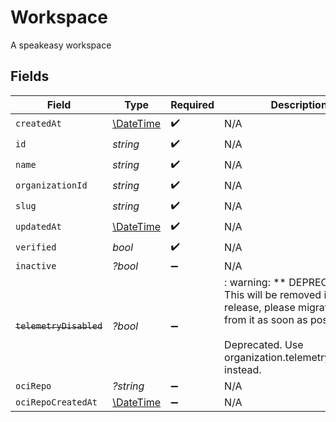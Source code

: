 # Workspace

A speakeasy workspace


## Fields

| Field                                                                                                                                                                             | Type                                                                                                                                                                              | Required                                                                                                                                                                          | Description                                                                                                                                                                       |
| --------------------------------------------------------------------------------------------------------------------------------------------------------------------------------- | --------------------------------------------------------------------------------------------------------------------------------------------------------------------------------- | --------------------------------------------------------------------------------------------------------------------------------------------------------------------------------- | --------------------------------------------------------------------------------------------------------------------------------------------------------------------------------- |
| `createdAt`                                                                                                                                                                       | [\DateTime](https://www.php.net/manual/en/class.datetime.php)                                                                                                                     | :heavy_check_mark:                                                                                                                                                                | N/A                                                                                                                                                                               |
| `id`                                                                                                                                                                              | *string*                                                                                                                                                                          | :heavy_check_mark:                                                                                                                                                                | N/A                                                                                                                                                                               |
| `name`                                                                                                                                                                            | *string*                                                                                                                                                                          | :heavy_check_mark:                                                                                                                                                                | N/A                                                                                                                                                                               |
| `organizationId`                                                                                                                                                                  | *string*                                                                                                                                                                          | :heavy_check_mark:                                                                                                                                                                | N/A                                                                                                                                                                               |
| `slug`                                                                                                                                                                            | *string*                                                                                                                                                                          | :heavy_check_mark:                                                                                                                                                                | N/A                                                                                                                                                                               |
| `updatedAt`                                                                                                                                                                       | [\DateTime](https://www.php.net/manual/en/class.datetime.php)                                                                                                                     | :heavy_check_mark:                                                                                                                                                                | N/A                                                                                                                                                                               |
| `verified`                                                                                                                                                                        | *bool*                                                                                                                                                                            | :heavy_check_mark:                                                                                                                                                                | N/A                                                                                                                                                                               |
| `inactive`                                                                                                                                                                        | *?bool*                                                                                                                                                                           | :heavy_minus_sign:                                                                                                                                                                | N/A                                                                                                                                                                               |
| ~~`telemetryDisabled`~~                                                                                                                                                           | *?bool*                                                                                                                                                                           | :heavy_minus_sign:                                                                                                                                                                | : warning: ** DEPRECATED **: This will be removed in a future release, please migrate away from it as soon as possible.<br/><br/>Deprecated. Use organization.telemetry_disabled instead. |
| `ociRepo`                                                                                                                                                                         | *?string*                                                                                                                                                                         | :heavy_minus_sign:                                                                                                                                                                | N/A                                                                                                                                                                               |
| `ociRepoCreatedAt`                                                                                                                                                                | [\DateTime](https://www.php.net/manual/en/class.datetime.php)                                                                                                                     | :heavy_minus_sign:                                                                                                                                                                | N/A                                                                                                                                                                               |